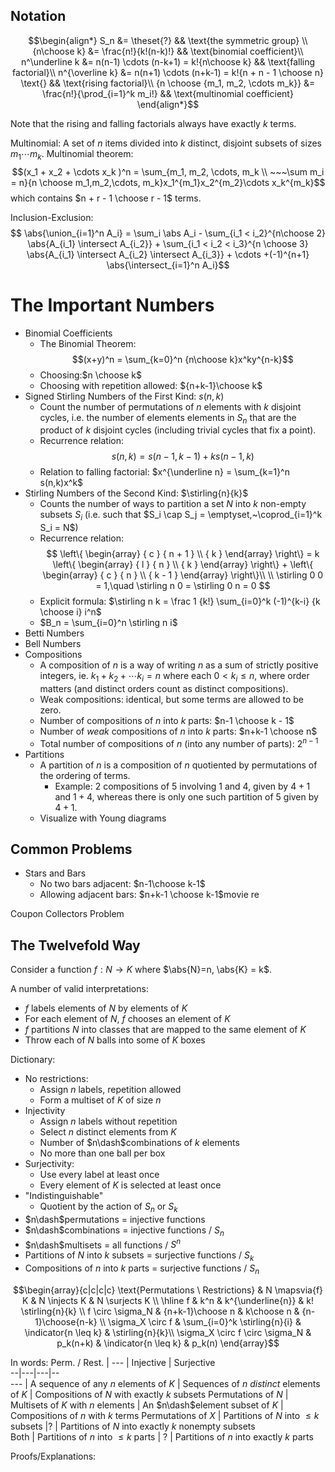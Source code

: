 ## Notation
$$\begin{align*}
S_n &= \theset{?} && \text{the symmetric group} \\
{n\choose k} 		&= \frac{n!}{k!(n-k)!} && \text{binomial coefficient}\\
n^\underline k 	&= n(n-1) \cdots (n-k+1) = k!{n\choose k} && \text{falling factorial}\\
n^{\overline k} &= n(n+1) \cdots (n+k-1) = k!{n + n - 1 \choose n} \text{} && \text{rising factorial}\\
{n \choose {m_1, m_2, \cdots m_k}} &= \frac{n!}{\prod_{i=1}^k m_i!} && \text{multinomial coefficient}
\end{align*}$$

Note that the rising and falling factorials always have exactly $k$ terms.

Multinomial: A set of $n$ items divided into $k$ distinct, disjoint subsets of sizes $m_1 \cdots m_k$.
Multinomial theorem: $$(x_1 + x_2 + \cdots x_k )^n = \sum_{m_1, m_2, \cdots, m_k \\ ~~~\sum m_i = n}{n \choose m_1,m_2,\cdots, m_k}x_1^{m_1}x_2^{m_2}\cdots x_k^{m_k}$$
which contains $n + r - 1 \choose r - 1$ terms.

Inclusion-Exclusion: $$ \abs{\union_{i=1}^n A_i} = \sum_i \abs A_i - \sum_{i_1 < i_2}^{n\choose 2} \abs{A_{i_1} \intersect A_{i_2}} + \sum_{i_1 < i_2 < i_3}^{n \choose 3} \abs{A_{i_1} \intersect A_{i_2} \intersect A_{i_3}} + \cdots +(-1)^{n+1} \abs{\intersect_{i=1}^n A_i}$$

# The Important Numbers
- Binomial Coefficients
	- The Binomial Theorem: $$(x+y)^n = \sum_{k=0}^n {n\choose k}x^ky^{n-k}$$
	- Choosing:$n \choose k$
	- Choosing with repetition allowed: ${n+k-1}\choose k$
- Signed Stirling Numbers of the First Kind: $s(n,k)$
	- Count the number of permutations of $n$ elements with $k$ disjoint cycles, i.e. the number of elements elements in $S_n$ that are the product of $k$ disjoint cycles (including trivial cycles that fix a point).
	- Recurrence relation:
		$$
		s(n,k) = s(n-1, k-1) + ks(n-1, k)
		$$
	- Relation to falling factorial: $x^{\underline n} = \sum_{k=1}^n s(n,k)x^k$
- Stirling Numbers of the Second Kind: $\stirling{n}{k}$
	- Counts the number of ways to partition a set $N$ into $k$ non-empty subsets $S_i$ (i.e. such that $S_i \cap S_j = \emptyset,~\coprod_{i=1}^k S_i = N$)
	- Recurrence relation:
		$$
		\left\{ \begin{array} { c } { n + 1 } \\ { k } \end{array} \right\} = k \left\{ \begin{array} { l } { n } \\ { k } \end{array} \right\} + \left\{ \begin{array} { c } { n } \\ { k - 1 } \end{array} \right\}\\ \\ \stirling 0 0 = 1,\quad \stirling n 0 = \stirling 0 n = 0
		$$
	- Explicit formula: $\stirling n k = \frac 1 {k!} \sum_{i=0}^k (-1)^{k-i} {k \choose i} i^n$
	- $B_n = \sum_{i=0}^n \stirling n i$
- Betti Numbers
- Bell Numbers
- Compositions
	- A composition of $n$ is a way of writing $n$ as a sum of strictly positive integers, ie. $k_1 + k_2 + \cdots k_i = n$ where each $0 < k_i \leq n$, where order matters (and distinct orders count as distinct compositions).
	- Weak compositions: identical, but some terms are allowed to be zero.
	- Number of compositions of $n$ into $k$ parts: $n-1 \choose k - 1$
	- Number of _weak_ compositions of $n$ into $k$ parts: $n+k-1 \choose n$
	- Total number of compositions of $n$ (into any number of parts): $2^{n-1}$
- Partitions
	- A partition of $n$ is a composition of $n$ quotiented by permutations of the ordering of terms.
		- Example: 2 compositions of $5$ involving $1$ and $4$, given by $4+1$ and $1+4$, whereas there is only one such partition of $5$ given by $4+1$.
	- Visualize with Young diagrams

## Common Problems
- Stars and Bars
	- No two bars adjacent: $n-1\choose k-1$
	- Allowing adjacent bars: $n+k-1 \choose k-1$movie re

Coupon Collectors Problem


## The Twelvefold Way

Consider a function $f: N \to K$ where $\abs{N}=n, \abs{K} = k$.

A number of valid interpretations:
- $f$ labels elements of $N$ by elements of $K$
- For each element of $N$, $f$ chooses an element of $K$
- $f$ partitions $N$ into classes that are mapped to the same element of $K$
- Throw each of $N$ balls into some of $K$ boxes

Dictionary:
- No restrictions:
	- Assign $n$ labels, repetition allowed
	- Form a multiset of $K$ of size $n$
- Injectivity
	- Assign $n$ labels without repetition
	- Select $n$ distinct elements from $K$
	- Number of $n\dash$combinations of $k$ elements
	- No more than one ball per box
- Surjectivity:
	- Use every label at least once
	- Every element of $K$ is selected at least once
- "Indistinguishable"
	- Quotient by the action of $S_n$ or $S_k$
- $n\dash$permutations = injective functions
- $n\dash$combinations = injective functions / $S_n$
- $n\dash$multisets = all functions / $S^n$
- Partitions of $N$ into $k$ subsets = surjective functions / $S_k$
- Compositions of $n$ into $k$ parts = surjective functions / $S_n$

$$\begin{array}{c|c|c|c}
\text{Permutations \ Restrictions}  & N \mapsvia{f} K & N \injects K & N \surjects K
\\ \hline
f 															& k^n & k^{\underline{n}} & k! \stirling{n}{k}  \\
f \circ \sigma_N 								& {n+k-1}\choose n & k\choose n & {n-1}\choose{n-k} \\
\sigma_X \circ f 								& \sum_{i=0}^k \stirling{n}{i} & \indicator{n \leq k} & \stirling{n}{k}\\
\sigma_X \circ f \circ \sigma_N & p_k(n+k) & \indicator{n \leq k} & p_k(n)
\end{array}$$

In words:
Perm. / Rest.  | ---  | Injective  | Surjective  
--|---|---|--  
---  | A sequence of any $n$ elements of $K$  |  Sequences of $n$ _distinct_ elements of $K$ |  Compositions of $N$ with exactly $k$ subsets
Permutations of $N$  |  Multisets of $K$ with $n$ elements | An $n\dash$element subset of $K$  |  Compositions of $n$ with $k$ terms
Permutations of $X$  |    Partitions of $N$ into $\leq k$ subsets |?  | Partitions of $N$ into exactly $k$ nonempty subsets  
Both  |  Partitions of $n$ into $\leq k$ parts | ? | Partitions of $n$ into exactly $k$ parts  

Proofs/Explanations:
